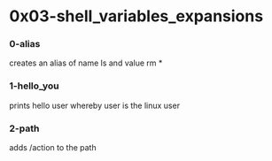 # 0x03-shell_variables_expansions

### 0-alias
creates an alias of name ls and value rm *

### 1-hello_you
prints hello user whereby user is the
linux user

### 2-path
adds /action to the path
